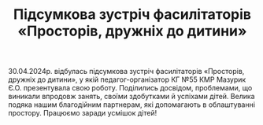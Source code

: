 ﻿---
title: Підсумкова зустріч фасилітаторів «Просторів, дружніх до дитини»
---

30.04.2024р. відбулась підсумкова зустріч фасилітаторів «Просторів, дружніх до дитини», у якій педагог-організатор КГ №55 КМР Мазурик Є.О. презентувала свою роботу. Поділились досвідом, проблемами, що виникали впродовж занять, своїми здобутками й успіхами дітей. Велика подяка нашим благодійним партнерам, які допомагають в облаштуванні простору. Працюємо заради усмішок дітей!

<slideshow />
